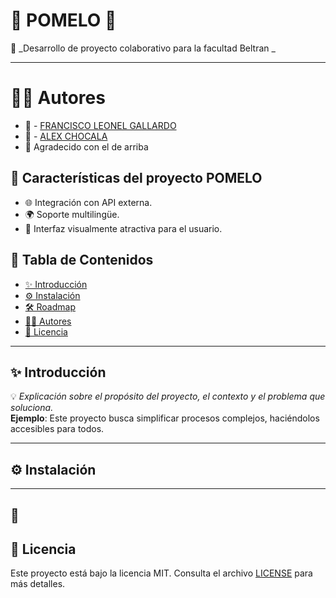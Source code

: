 # 🌟 **POMELO** 🌟

🚀 _Desarrollo de proyecto colaborativo para la facultad Beltran _

---

# 👨‍💻 Autores 

* 👤  - [FRANCISCO LEONEL GALLARDO](https://github.com/Naranja-sys)
* 👤 -  [ALEX CHOCALA](https://github.com/AlexChocala/)
* 🧡 Agradecido con el de arriba

## 📝 Características del proyecto POMELO

* 🌐 Integración con API externa.
* 🌍 Soporte multilingüe. 
* 🎨 Interfaz visualmente atractiva para el usuario.

## 📖 **Tabla de Contenidos**
- [✨ Introducción](#-introducción)
- [⚙️ Instalación](#-instalación)
- [🛠️ Roadmap](#-roadmap)
- [👨‍💻 Autores](#-autores)
- [📄 Licencia](#-licencia)

---

## ✨ **Introducción**

💡 _Explicación sobre el propósito del proyecto, el contexto y el problema que soluciona._  
**Ejemplo**: Este proyecto busca simplificar procesos complejos, haciéndolos accesibles para todos.

---

## ⚙️ **Instalación**

** **

## 🚀 

## 📄 Licencia
Este proyecto está bajo la licencia MIT. Consulta el archivo [LICENSE](LICENSE) para más detalles.
